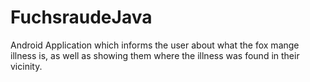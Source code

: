 # FuchsraudeJava
 Android Application which informs the user about what the fox mange illness is, as well as showing them where the illness was found in their vicinity.
